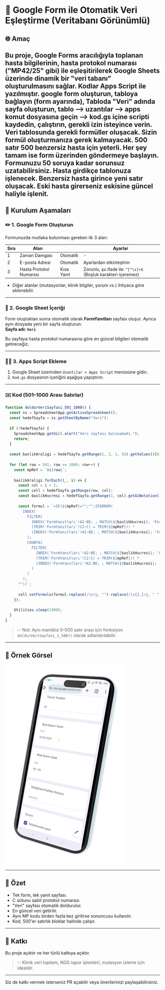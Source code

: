 # 📁 Google Form ile Otomatik Veri Eşleştirme (Veritabanı Görünümlü)

## 🌐 Amaç
Bu proje, Google Forms aracılığıyla toplanan hasta bilgilerinin, hasta protokol numarası ("MP42/25" gibi) ile eşleşitirilerek Google Sheets üzerinde dinamik bir "veri tabanı" oluşturulmasını sağlar. Kodlar Apps Script ile yazılmıştır.
google form oluşturun, tabloya bağlayın (form ayarında), Tabloda "Veri" adında sayfa oluşturun, tablo --> uzantılar --> apps komut dosyasına geçin --> kod.gs içine scripti kaydedin, çalıştırın, gerekli izin isteyince verin. Veri tablosunda gerekli formüller oluşacak. Sizin formül oluşturmanıza gerek kalmayacak. 500 satır 500 benzersiz hasta için yeterli. Her şey tamam ise form üzerinden göndermeye başlayın. Formunuzu 50 soruya kadar sorunsuz uzatabilirsiniz. Hasta girdikçe tablonuza işlenecek. Benzersiz hasta girince yeni satır oluşacak. Eski hasta girerseniz eskisine güncel haliyle işlenit. 
---

## 🔧 Kurulum Aşamaları

### ✏️ 1. Google Form Oluşturun

Formunuzda mutlaka bulunması gereken ilk 3 alan:

| Sıra | Alan                        |        | Ayarlar |
|------|-----------------------------|-----------|---------|
| 1    | Zaman Damgası             | Otomatik  | -       |
| 2    | E-posta Adresi              | Otomatik  | Ayarlardan etkinleştirin |
| 3    | Hasta Protokol Numarası   | Kısa Yanıt | Zorunlu, şu ifade ile: `^[^\s]+$` (Boşluk karakteri içeremez)

+ Diğer alanlar (mutasyonlar, klinik bilgiler, yorum vs.) ihtiyaca göre eklenebilir.

---

### 📄 2. Google Sheet İçeriği

Form oluştuktan sonra otomatik olarak **FormYanıtları** sayfası oluşur. Ayrıca aynı dosyada yeni bir sayfa oluşturun:  
**Sayfa adı: `Veri`**

Bu sayfaya hasta protokol numarasına göre en güncel bilgileri otomatik getireceğiz.

---

### 👨‍💻 3. Apps Script Ekleme

1. Google Sheet üzerinden `Uzantılar > Apps Script` menüsüne gidin.
2. `Kod.gs` dosyasının içeriğini aşağıya yapıştırın:

---

### ✉️ Kod (501–1000 Arası Satırlar)

```javascript
function doldurVeriSayfasi_501_1000() {
  const ss = SpreadsheetApp.getActiveSpreadsheet();
  const hedefSayfa = ss.getSheetByName("Veri");

  if (!hedefSayfa) {
    SpreadsheetApp.getUi().alert("Veri sayfası bulunamadı.");
    return;
  }

  const baslikAraligi = hedefSayfa.getRange(1, 2, 1, 56).getValues()[0];

  for (let row = 501; row <= 1000; row++) {
    const mpRef = `A${row}`;

    baslikAraligi.forEach((_, i) => {
      const col = i + 2;
      const cell = hedefSayfa.getRange(row, col);
      const baslikHucresi = hedefSayfa.getRange(1, col).getA1Notation();

      const formul = `=IF(${mpRef}="";"";IFERROR(
        INDEX(
          FILTER(
            INDEX('FormYanıtları'!A2:BE; ; MATCH(${baslikHucresi}; 'FormYanıtları'!A1:BE1; 0));
            (TRIM('FormYanıtları'!C2:C) = TRIM(${mpRef})) *
            (INDEX('FormYanıtları'!A2:BE; ; MATCH(${baslikHucresi}; 'FormYanıtları'!A1:BE1; 0)) <> "")
          );
          COUNTA(
            FILTER(
              INDEX('FormYanıtları'!A2:BE; ; MATCH(${baslikHucresi}; 'FormYanıtları'!A1:BE1; 0));
              (TRIM('FormYanıtları'!C2:C) = TRIM(${mpRef})) *
              (INDEX('FormYanıtları'!A2:BE; ; MATCH(${baslikHucresi}; 'FormYanıtları'!A1:BE1; 0)) <> "")
            )
          )
        );
      ""))`;

      cell.setFormula(formul.replace(/\n/g, "").replace(/\s{2,}/g, " "));
    });

    Utilities.sleep(1000);
  }
}
```

> ✅ Not: Aynı mantıkla 0–500 satır arası için fonksiyon `doldurVeriSayfasi_1_500()` olarak adlandırılabilir.

---

## 🔹 Örnek Görsel

![Google Form ekran görüntüsü](screen.png)

---

## 📄 Özet
- Tek form, tek yanıt sayfası.
- C sütunu sabit protokol numarası.
- "Veri" sayfası otomatik doldurulur.
- En güncel veri getirilir.
- Aynı MP kodu birden fazla kez girilirse sonuncusu kullanılır.
- Kod, 500'er satırlık bloklar halinde çalışır.

---

## 🎉 Katkı
Bu proje açıktır ve her türlü katkıya açıktır.

> ✨ Klinik veri toplamı, NGS rapor işlemleri, mutasyon izleme için idealdir.

---

Siz de katkı vermek isterseniz PR açabilir veya önerilerinizi paylaşabilirsiniz.

